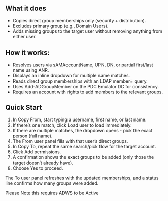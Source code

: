## What it does
* Copies direct group memberships only (security + distribution).
* Excludes primary group (e.g., Domain Users).
* Adds missing groups to the target user without removing anything from either user.

## How it works:
- Resolves users via sAMAccountName, UPN, DN, or partial first/last name using ANR.
- Displays an inline dropdown for multiple name matches.
- Reads direct group memberships with an LDAP member= query.
- Uses Add-ADGroupMember on the PDC Emulator DC for consistency.
- Requires an account with rights to add members to the relevant groups.


## Quick Start
1. In Copy From, start typing a username, first name, or last name.
2. If there’s one match, click Load user to load immediately.
3. If there are multiple matches, the dropdown opens - pick the exact person (full name).
4. The From user panel fills with that user’s direct groups.
5. In Copy To, repeat the same search/pick flow for the target account.
6. Click Add permissions.
7. A confirmation shows the exact groups to be added (only those the target doesn’t already have).
8. Choose Yes to proceed.

The To user panel refreshes with the updated memberships, and a status line confirms how many groups were added.

Please Note this requires ADWS to be Active
